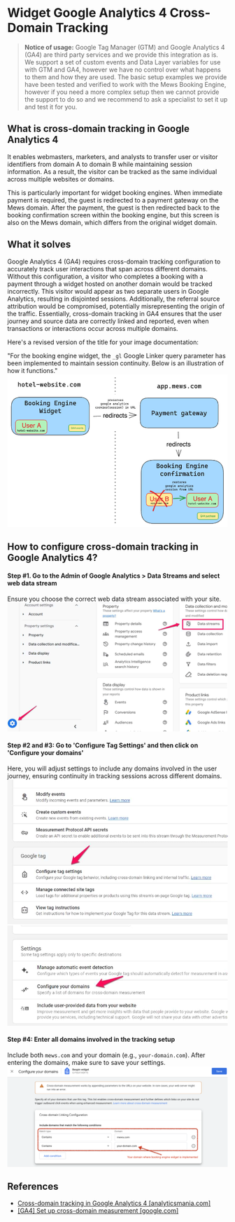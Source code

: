 # Widget Google Analytics 4 Cross-Domain Tracking

> **Notice of usage:** Google Tag Manager (GTM) and Google Analytics 4 (GA4) are third party services and we provide this integration as is.
We support a set of custom events and Data Layer variables for use with GTM and GA4, however we have no control over what happens to them and how they are used. The basic setup examples we provide have been tested and verified to work with the Mews Booking Engine, however if you need a more complex setup then we cannot provide the support to do so and we recommend to ask a specialist to set it up and test it for you.

## What is cross-domain tracking in Google Analytics 4

It enables webmasters, marketers, and analysts to transfer user or visitor identifiers from domain A to domain B while maintaining session information. As a result, the visitor can be tracked as the same individual across multiple websites or domains.

This is particularly important for widget booking engines. When immediate payment is required, the guest is redirected to a payment gateway on the Mews domain. After the payment, the guest is then redirected back to the booking confirmation screen within the booking engine, but this screen is also on the Mews domain, which differs from the original widget domain.

## What it solves

Google Analytics 4 (GA4) requires cross-domain tracking configuration to accurately track user interactions that span across different domains. Without this configuration, a visitor who completes a booking with a payment through a widget hosted on another domain would be tracked incorrectly. This visitor would appear as two separate users in Google Analytics, resulting in disjointed sessions. Additionally, the referral source attribution would be compromised, potentially misrepresenting the origin of the traffic. Essentially, cross-domain tracking in GA4 ensures that the user journey and source data are correctly linked and reported, even when transactions or interactions occur across multiple domains.

Here's a revised version of the title for your image documentation:

"For the booking engine widget, the `_gl` Google Linker query parameter has been implemented to maintain session continuity. Below is an illustration of how it functions."
![Cross domain tracking - session preserving](../.gitbook/assets/ga4_cross_domain_0.png)

## How to configure cross-domain tracking in Google Analytics 4?

#### Step #1. Go to the Admin of Google Analytics > Data Streams and select web data stream
Ensure you choose the correct web data stream associated with your site.
![Cross domain configuration - admin config](../.gitbook/assets/ga4_cross_domain_1.png)

#### Step #2 and #3: Go to 'Configure Tag Settings' and then click on 'Configure your domains'
Here, you will adjust settings to include any domains involved in the user journey, ensuring continuity in tracking sessions across different domains.
![Cross domain configuration - Configure tag settings](../.gitbook/assets/ga4_cross_domain_2.jpg)
![Cross domain configuration - Configure your domains](../.gitbook/assets/ga4_cross_domain_3.jpg)

#### Step #4: Enter all domains involved in the tracking setup
Include both `mews.com` and your domain (e.g., `your-domain.com`). After entering the domains, make sure to save your settings.
![Cross domain configuration - Configure your domains](../.gitbook/assets/ga4_cross_domain_4.png)


## References

- [Cross-domain tracking in Google Analytics 4 [analyticsmania.com]](https://www.analyticsmania.com/post/cross-domain-tracking-in-google-analytics-4/)
- [[GA4] Set up cross-domain measurement
[google.com]](https://support.google.com/analytics/answer/10071811)
